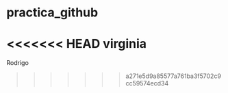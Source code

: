 # practica_github
<<<<<<< HEAD
virginia
=======
Rodrigo
>>>>>>> a271e5d9a85577a761ba3f5702c9cc59574ecd34

